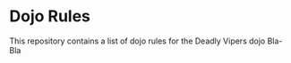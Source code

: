 Dojo Rules
==========

This repository contains a list of dojo rules for the Deadly Vipers dojo
Bla-Bla

